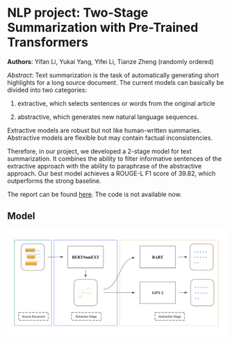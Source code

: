 # NLP project: Two-Stage Summarization with Pre-Trained Transformers

**Authors**: Yifan Li, Yukai Yang, Yifei Li, Tianze Zheng (randomly ordered)

*Abstract*: Text summarization is the task of automatically generating short highlights for a long source document. The current models can basically be divided into two categories: 
1. extractive, which selects sentences or words from the original article

2. abstractive, which generates new natural language sequences.

Extractive models are robust but not like human-written summaries. Abstractive models are flexible but may contain factual inconsistencies. 

Therefore, in our project, we developed a 2-stage model for text summarization. It combines the ability to filter informative sentences of the extractive approach with the ability to paraphrase of the abstractive approach. Our best model achieves a ROUGE-L F1 score of 39.82, which outperforms the strong baseline.

The report can be found [here](report.pdf). The code is not available now.

## Model

![](images/model.png) 

